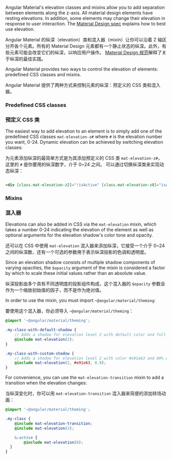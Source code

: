 Angular Material's elevation classes and mixins allow you to add separation between elements along the z-axis. All material design elements have resting elevations. In addition, some elements may change their elevation in response to user interaction. The
[Material Design spec](https://material.io/design/environment/elevation.html)
explains how to best use elevation.

Angular Material 的纵深（elevation）类和混入器（mixin）让你可以沿着 Z 轴区分开各个元素。所有的 Material Design 元素都有一个静止状态的纵深。此外，有些元素可能会改变它们的纵深，以响应用户操作。
[Material Design 规范](https://material.io/design/environment/elevation.html)解释了关于纵深的最佳实践。

Angular Material provides two ways to control the elevation of elements: predefined CSS classes and mixins.

Angular Material 提供了两种方式来控制元素的纵深：预定义的 CSS 类和混入器。

### Predefined CSS classes

### 预定义 CSS 类

The easiest way to add elevation to an element is to simply add one of the predefined CSS classes
`mat-elevation-z#` where `#` is the elevation number you want, 0-24. Dynamic elevation can be achieved by switching elevation classes:

为元素添加纵深的最简单方式是为其添加预定义的 CSS 类 `mat-elevation-z#`，这里的 `#` 是你要用的纵深数字，介于 0~24 之间。 可以通过切换纵深类来实现动态纵深：

```html

<div [class.mat-elevation-z2]="!isActive" [class.mat-elevation-z8]="isActive"></div>
```

<!-- example(elevation-overview) -->

### Mixins

### 混入器

Elevations can also be added in CSS via the `mat-elevation` mixin, which takes a number 0-24 indicating the elevation of the element as well as optional arguments for the elevation shadow's color tone and opacity.

还可以在 CSS 中使用 `mat-elevation` 混入器来添加纵深，它接受一个介于 0~24 之间的纵深数，还有一个可选的参数用于表示纵深投影的色调和透明度。

Since an elevation shadow consists of multiple shadow components of varying opacities, the
`$opacity` argument of the mixin is considered a factor by which to scale these initial values rather than an absolute value.

纵深投影由多个具有不同透明度的投影组件构成，这个混入器的 `$opacity` 参数会作为一个缩放初始值的因子，而不是作为绝对值。

In order to use the mixin, you must import `~@angular/material/theming`:

要使用这个混入器，你必须导入 `~@angular/material/theming`：

```scss
@import '~@angular/material/theming';

.my-class-with-default-shadow {
    // Adds a shadow for elevation level 2 with default color and full opacity:
    @include mat-elevation(2);
}

.my-class-with-custom-shadow {
    // Adds a shadow for elevation level 2 with color #e91e63 and 80% of the default opacity:
    @include mat-elevation(2, #e91e63, 0.8);
}
```

For convenience, you can use the `mat-elevation-transition` mixin to add a transition when the elevation changes:

当纵深变化时，你可以用 `mat-elevation-transition` 混入器来简便的添加转场动画：

```scss
@import '~@angular/material/theming';

.my-class {
    @include mat-elevation-transition;
    @include mat-elevation(2);

    &:active {
        @include mat-elevation(8);
  }
}
```
